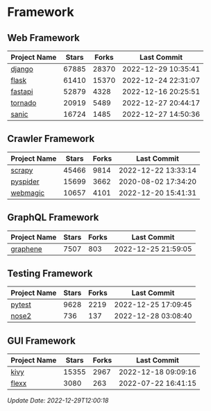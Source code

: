 # Framework

## Web Framework
| Project Name | Stars | Forks | Last Commit |
| ------------ | ----- | ----- | ----------- |
| [django](https://github.com/django/django) | 67885 | 28370 | 2022-12-29 10:35:41 |
| [flask](https://github.com/pallets/flask) | 61410 | 15370 | 2022-12-24 22:31:07 |
| [fastapi](https://github.com/tiangolo/fastapi) | 52879 | 4328 | 2022-12-16 20:25:51 |
| [tornado](https://github.com/tornadoweb/tornado) | 20919 | 5489 | 2022-12-27 20:44:17 |
| [sanic](https://github.com/sanic-org/sanic) | 16724 | 1485 | 2022-12-27 14:50:36 |

## Crawler Framework
| Project Name | Stars | Forks | Last Commit |
| ------------ | ----- | ----- | ----------- |
| [scrapy](https://github.com/scrapy/scrapy) | 45466 | 9814 | 2022-12-22 13:33:14 |
| [pyspider](https://github.com/binux/pyspider) | 15699 | 3662 | 2020-08-02 17:34:20 |
| [webmagic](https://github.com/code4craft/webmagic) | 10657 | 4101 | 2022-12-20 15:41:31 |

## GraphQL Framework
| Project Name | Stars | Forks | Last Commit |
| ------------ | ----- | ----- | ----------- |
| [graphene](https://github.com/graphql-python/graphene) | 7507 | 803 | 2022-12-25 21:59:05 |

## Testing Framework
| Project Name | Stars | Forks | Last Commit |
| ------------ | ----- | ----- | ----------- |
| [pytest](https://github.com/pytest-dev/pytest) | 9628 | 2219 | 2022-12-25 17:09:45 |
| [nose2](https://github.com/nose-devs/nose2) | 736 | 137 | 2022-12-28 03:08:40 |

## GUI Framework
| Project Name | Stars | Forks | Last Commit |
| ------------ | ----- | ----- | ----------- |
| [kivy](https://github.com/kivy/kivy) | 15355 | 2967 | 2022-12-18 09:09:16 |
| [flexx](https://github.com/flexxui/flexx) | 3080 | 263 | 2022-07-22 16:41:15 |

*Update Date: 2022-12-29T12:00:18*